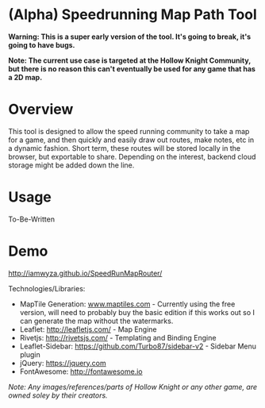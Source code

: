 (Alpha) Speedrunning Map Path Tool
=

**Warning: This is a super early version of the tool.  It's going to break, it's going to have bugs.**

**Note: The current use case is targeted at the Hollow Knight Community, but there is no reason this can't eventually be used for any game that has a 2D map.**

Overview
==
This tool is designed to allow the speed running community to take a map for a game, and then quickly and easily draw out routes, make notes, etc in a dynamic fashion.  Short term, these routes will be stored locally in the browser, but exportable to share.  Depending on the interest, backend cloud storage might be added down the line.  

Usage
==
To-Be-Written

Demo
==
http://iamwyza.github.io/SpeedRunMapRouter/


Technologies/Libraries:

* MapTile Generation: www.maptiles.com - Currently using the free version, will need to probably buy the basic edition if this works out so I can generate the map without the watermarks.
* Leaflet: http://leafletjs.com/ - Map Engine
* Rivetjs: http://rivetsjs.com/ - Templating and Binding Engine
* Leaflet-Sidebar: https://github.com/Turbo87/sidebar-v2 - Sidebar Menu plugin
* jQuery: https://jquery.com 
* FontAwesome: http://fontawesome.io

*Note: Any images/references/parts of Hollow Knight or any other game, are owned soley by their creators.*